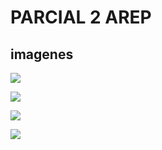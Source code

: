 # PARCIAL 2 AREP
## imagenes

![](./img/image1.png)

![](./img/image2.png)

![](./img/image3.png)

![](./img/image4.png)